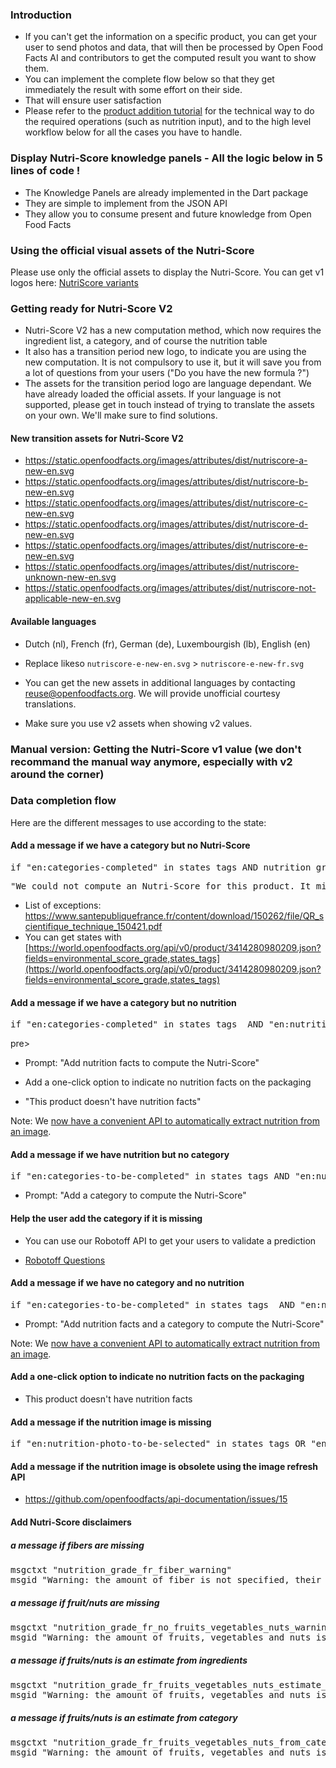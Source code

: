 
### Introduction
-   If you can't get the information on a specific product, you can get your user to send photos and data, that will then be processed by Open Food Facts AI and contributors to get the computed result you want to show them.
-   You can implement the complete flow below so that they get immediately the result with some effort on their side.
-   That will ensure user satisfaction
-   Please refer to the [product addition tutorial](https://openfoodfacts.github.io/openfoodfacts-server/reference/api-tutorials/adding-missing-products/) for the technical way to do the required operations (such as nutrition input), and to the high level workflow below for all the cases you have to handle.

### Display Nutri-Score knowledge panels - All the logic below in 5 lines of code !
- The Knowledge Panels are already implemented in the Dart package
- They are simple to implement from the JSON API
- They allow you to consume present and future knowledge from Open Food Facts

### Using the official visual assets of the Nutri-Score

Please use only the official assets to display the Nutri-Score. You can get v1 logos here: [NutriScore variants](https://drive.google.com/drive/u/1/folders/13SL2hgqYHSLMhYjMze9nYXV9GOdGMBgc)

### Getting ready for Nutri-Score V2
- Nutri-Score V2 has a new computation method, which now requires the ingredient list, a category, and of course the nutrition table
- It also has a transition period new logo, to indicate you are using the new computation. It is not compulsory to use it, but it will save you from a lot of questions from your users ("Do you have the new formula ?")
- The assets for the transition period logo are language dependant. We have already loaded the official assets. If your language is not supported, please get in touch instead of trying to translate the assets on your own. We'll make sure to find solutions.

#### New transition assets for Nutri-Score V2
- https://static.openfoodfacts.org/images/attributes/dist/nutriscore-a-new-en.svg
- https://static.openfoodfacts.org/images/attributes/dist/nutriscore-b-new-en.svg
- https://static.openfoodfacts.org/images/attributes/dist/nutriscore-c-new-en.svg
- https://static.openfoodfacts.org/images/attributes/dist/nutriscore-d-new-en.svg
- https://static.openfoodfacts.org/images/attributes/dist/nutriscore-e-new-en.svg
- https://static.openfoodfacts.org/images/attributes/dist/nutriscore-unknown-new-en.svg
- https://static.openfoodfacts.org/images/attributes/dist/nutriscore-not-applicable-new-en.svg

#### Available languages
- Dutch (nl), French (fr), German (de), Luxembourgish (lb), English (en)
- Replace likeso `nutriscore-e-new-en.svg` > `nutriscore-e-new-fr.svg`

- You can get the new assets in additional languages by contacting <a href="mailto:reuse@openfoodfacts.org">reuse@openfoodfacts.org</a>. We will provide unofficial courtesy translations.
-  Make sure you use v2 assets when showing v2 values.

### Manual version: Getting the Nutri-Score v1 value (we don't recommand the manual way anymore, especially with v2 around the corner)

### Data completion flow

Here are the different messages to use according to the state:

#### Add a message if we have a category but no Nutri-Score

<pre>if "en:categories-completed" in states_tags AND nutrition_grade=Null</pre>

<pre>"We could not compute an Nutri-Score for this product. It might be that the category is an exception. If you believe this is an error, you can email contact@thenameofyourapp.org"</pre>

-   List of exceptions: <https://www.santepubliquefrance.fr/content/download/150262/file/QR_scientifique_technique_150421.pdf>
- You can get states with [https://world.openfoodfacts.org/api/v0/product/3414280980209.json?fields=environmental_score_grade,states_tags](https://world.openfoodfacts.org/api/v0/product/3414280980209.json?fields=environmental_score_grade,states_tags)

#### Add a message if we have a category but no nutrition

<pre>if "en:categories-completed" in states_tags  AND "en:nutrition-facts-to-be-completed" in states_tags</pre>pre>

-   Prompt: "Add nutrition facts to compute the Nutri-Score"

-   Add a one-click option to indicate no nutrition facts on the packaging
  -   "This product doesn't have nutrition facts"

Note: We [now have a convenient API to automatically extract nutrition from an image](https://openfoodfacts.github.io/robotoff/references/api/#tag/Predict/paths/~1predict~1nutrition/get).

#### Add a message if we have nutrition but no category

<pre>if "en:categories-to-be-completed" in states_tags AND "en:nutrition-facts-completed" in states_tags</pre>

-   Prompt: "Add a category to compute the Nutri-Score"

#### Help the user add the category if it is missing

-   You can use our Robotoff API to get your users to validate a prediction

-   [Robotoff Questions](https://docs.google.com/document/d/1IoDy0toQrrqtWHvDYp2rEVw84Yq1J0x2pt-0RGTm7h0/edit)

#### Add a message if we have no category and no nutrition

<pre>if "en:categories-to-be-completed" in states_tags  AND "en:nutrition-facts-to-be-completed" in states_tags</pre>

-   Prompt: "Add nutrition facts and a category to compute the Nutri-Score"

Note: We [now have a convenient API to automatically extract nutrition from an image](https://openfoodfacts.github.io/robotoff/references/api/#tag/Predict/paths/~1predict~1nutrition/get).

#### Add a one-click option to indicate no nutrition facts on the packaging

-   This product doesn't have nutrition facts

#### Add a message if the nutrition image is missing

<pre>if "en:nutrition-photo-to-be-selected" in states_tags OR "en:photos-to-be-uploaded" in states_tags</pre>

#### Add a message if the nutrition image is obsolete using the image refresh API

-   <https://github.com/openfoodfacts/api-documentation/issues/15>

#### Add Nutri-Score disclaimers

##### a message if fibers are missing
<pre>
msgctxt "nutrition_grade_fr_fiber_warning"
msgid "Warning: the amount of fiber is not specified, their possible positive contribution to the grade could not be taken into account."
</pre>

##### a message if fruit/nuts are missing
<pre>
msgctxt "nutrition_grade_fr_no_fruits_vegetables_nuts_warning"
msgid "Warning: the amount of fruits, vegetables and nuts is not specified, their possible positive contribution to the grade could not be taken into account."
</pre>

##### a message if fruits/nuts is an estimate from ingredients
<pre>
msgctxt "nutrition_grade_fr_fruits_vegetables_nuts_estimate_warning"
msgid "Warning: the amount of fruits, vegetables and nuts is not specified on the label, it was estimated from the list of ingredients: %d%"
</pre>

##### a message if fruits/nuts is an estimate from category
<pre>
msgctxt "nutrition_grade_fr_fruits_vegetables_nuts_from_category_warning"
msgid "Warning: the amount of fruits, vegetables and nuts is not specified on the label, it was estimated from the category (%s) of the product: %d%"
</pre>
